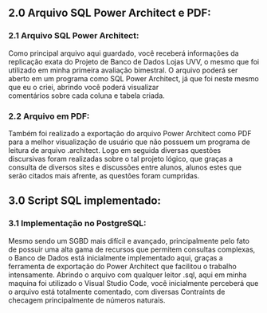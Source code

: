 ## 2.0 Arquivo SQL Power Architect e PDF:
### 2.1 Arquivo SQL Power Architect:
Como principal arquivo aqui guardado, você receberá informações da replicação exata do Projeto de Banco de Dados 
Lojas UVV, o mesmo que foi utilizado em minha primeira avaliação bimestral. O arquivo poderá ser aberto em um 
programa como SQL Power Architect, já que foi neste mesmo que eu o criei, abrindo você poderá visualizar  
comentários sobre cada coluna e tabela criada.
### 2.2 Arquivo em PDF:
Também foi realizado a exportação do arquivo Power Architect como PDF para a melhor visualização de usuário que
não possuem um programa de leitura de arquivo .architect. Logo em seguida diversas questões discursivas foram
realizadas sobre o tal projeto lógico, que graças a consulta de diversos sites e discussões  entre alunos, alunos
estes que serão citados mais afrente, as questões foram cumpridas.
## 3.0 Script SQL implementado:
### 3.1 Implementação no PostgreSQL:
Mesmo sendo um SGBD mais difícil e avançado, principalmente pelo fato de possuir uma alta gama de recursos que 
permitem consultas complexas, o Banco de Dados está inicialmente implementado aqui, graças a ferramenta de 
exportação do Power Architect que facilitou o trabalho intensamente. Abrindo o arquivo com qualquer leitor 
.sql, aqui em minha maquina foi utilizado o Visual Studio Code, você inicialmente perceberá que o arquivo 
está totalmente comentado, com diversas Contraints de checagem principalmente de números naturais.

